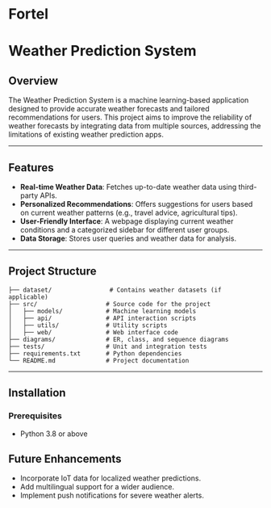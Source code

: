 # Fortel
# Weather Prediction System

## Overview
The Weather Prediction System is a machine learning-based application designed to provide accurate weather forecasts and tailored recommendations for users. This project aims to improve the reliability of weather forecasts by integrating data from multiple sources, addressing the limitations of existing weather prediction apps.

---

## Features
- **Real-time Weather Data**: Fetches up-to-date weather data using third-party APIs.
- **Personalized Recommendations**: Offers suggestions for users based on current weather patterns (e.g., travel advice, agricultural tips).
- **User-Friendly Interface**: A webpage displaying current weather conditions and a categorized sidebar for different user groups.
- **Data Storage**: Stores user queries and weather data for analysis.

---

## Project Structure
```
├── dataset/                # Contains weather datasets (if applicable)
├── src/                   # Source code for the project
│   ├── models/            # Machine learning models
│   ├── api/               # API interaction scripts
│   ├── utils/             # Utility scripts
│   ├── web/               # Web interface code
├── diagrams/              # ER, class, and sequence diagrams
├── tests/                 # Unit and integration tests
├── requirements.txt       # Python dependencies
└── README.md              # Project documentation
```

---

## Installation

### Prerequisites
- Python 3.8 or above
  
  


## Future Enhancements
- Incorporate IoT data for localized weather predictions.
- Add multilingual support for a wider audience.
- Implement push notifications for severe weather alerts.




